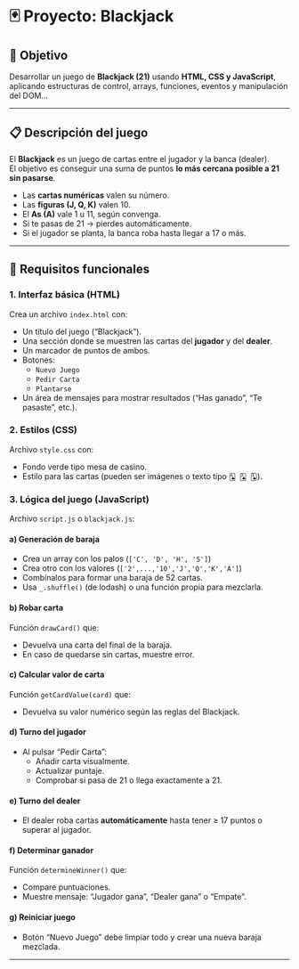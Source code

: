 # 🃏 Proyecto: Blackjack

## 🎯 Objetivo
Desarrollar un juego de **Blackjack (21)** usando **HTML, CSS y JavaScript**, aplicando estructuras de control, arrays, funciones, eventos y manipulación del DOM...

---

## 📋 Descripción del juego
El **Blackjack** es un juego de cartas entre el jugador y la banca (dealer).  
El objetivo es conseguir una suma de puntos **lo más cercana posible a 21 sin pasarse**.

- Las **cartas numéricas** valen su número.  
- Las **figuras (J, Q, K)** valen 10.  
- El **As (A)** vale 1 u 11, según convenga.  
- Si te pasas de 21 → pierdes automáticamente.  
- Si el jugador se planta, la banca roba hasta llegar a 17 o más.

---

## 🧠 Requisitos funcionales

### 1. Interfaz básica (HTML)
Crea un archivo `index.html` con:

- Un título del juego (“Blackjack”).  
- Una sección donde se muestren las cartas del **jugador** y del **dealer**.  
- Un marcador de puntos de ambos.  
- Botones:
  - `Nuevo Juego`
  - `Pedir Carta`
  - `Plantarse`
- Un área de mensajes para mostrar resultados (“Has ganado”, “Te pasaste”, etc.).

### 2. Estilos (CSS)
Archivo `style.css` con:
- Fondo verde tipo mesa de casino.    
- Estilo para las cartas (pueden ser imágenes o texto tipo `🂡 🂢 🂣`).  

### 3. Lógica del juego (JavaScript)
Archivo `script.js` o `blackjack.js`:

#### a) Generación de baraja
- Crea un array con los palos (`['C', 'D', 'H', 'S']`)  
- Crea otro con los valores (`['2',...,'10','J','Q','K','A']`)  
- Combínalos para formar una baraja de 52 cartas.  
- Usa `_.shuffle()` (de lodash) o una función propia para mezclarla.

#### b) Robar carta
Función `drawCard()` que:
- Devuelva una carta del final de la baraja.
- En caso de quedarse sin cartas, muestre error.

#### c) Calcular valor de carta
Función `getCardValue(card)` que:
- Devuelva su valor numérico según las reglas del Blackjack.

#### d) Turno del jugador
- Al pulsar “Pedir Carta”:
  - Añadir carta visualmente.
  - Actualizar puntaje.
  - Comprobar si pasa de 21 o llega exactamente a 21.

#### e) Turno del dealer
- El dealer roba cartas **automáticamente** hasta tener ≥ 17 puntos o superar al jugador.

#### f) Determinar ganador
Función `determineWinner()` que:
- Compare puntuaciones.
- Muestre mensaje: “Jugador gana”, “Dealer gana” o “Empate”.

#### g) Reiniciar juego
- Botón “Nuevo Juego” debe limpiar todo y crear una nueva baraja mezclada.

---

